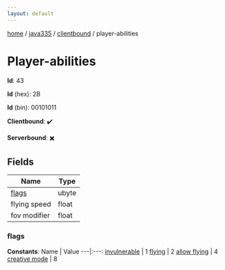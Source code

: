 ```yaml
---
layout: default
---
```


[home](/)  /  [java335](/protocol/java335)  /  [clientbound](/protocol/java335/clientbound)  /  player-abilities

# Player-abilities

**Id**: 43

**Id** (hex): 2B

**Id** (bin): 00101011

**Clientbound**: ✔️

**Serverbound**: ✖️

## Fields

Name | Type
---|---
[flags](#flags) | ubyte
flying speed | float
fov modifier | float

### flags

**Constants**:
Name | Value
---|:---:
[invulnerable](flags_invulnerable) | 1
[flying](flags_flying) | 2
[allow flying](flags_allow-flying) | 4
[creative mode](flags_creative-mode) | 8

